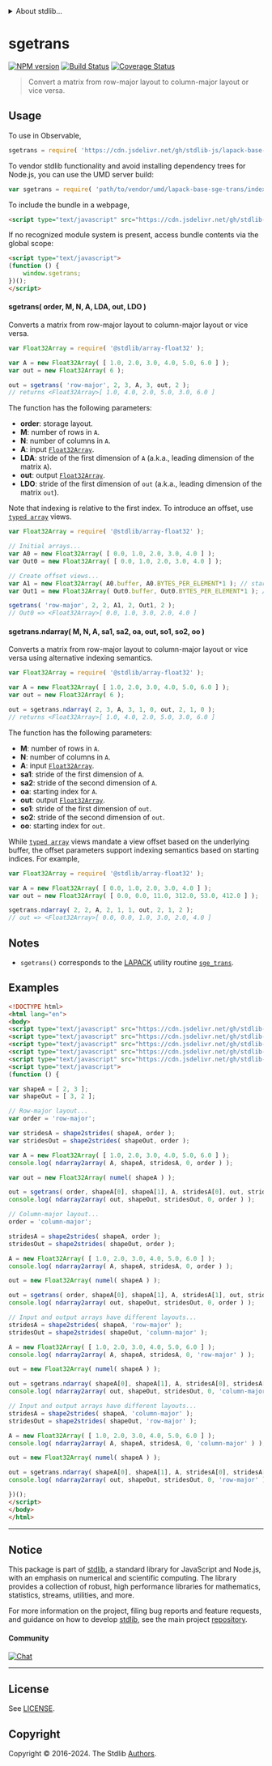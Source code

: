 <!--

@license Apache-2.0

Copyright (c) 2024 The Stdlib Authors.

Licensed under the Apache License, Version 2.0 (the "License");
you may not use this file except in compliance with the License.
You may obtain a copy of the License at

   http://www.apache.org/licenses/LICENSE-2.0

Unless required by applicable law or agreed to in writing, software
distributed under the License is distributed on an "AS IS" BASIS,
WITHOUT WARRANTIES OR CONDITIONS OF ANY KIND, either express or implied.
See the License for the specific language governing permissions and
limitations under the License.

-->


<details>
  <summary>
    About stdlib...
  </summary>
  <p>We believe in a future in which the web is a preferred environment for numerical computation. To help realize this future, we've built stdlib. stdlib is a standard library, with an emphasis on numerical and scientific computation, written in JavaScript (and C) for execution in browsers and in Node.js.</p>
  <p>The library is fully decomposable, being architected in such a way that you can swap out and mix and match APIs and functionality to cater to your exact preferences and use cases.</p>
  <p>When you use stdlib, you can be absolutely certain that you are using the most thorough, rigorous, well-written, studied, documented, tested, measured, and high-quality code out there.</p>
  <p>To join us in bringing numerical computing to the web, get started by checking us out on <a href="https://github.com/stdlib-js/stdlib">GitHub</a>, and please consider <a href="https://opencollective.com/stdlib">financially supporting stdlib</a>. We greatly appreciate your continued support!</p>
</details>

# sgetrans

[![NPM version][npm-image]][npm-url] [![Build Status][test-image]][test-url] [![Coverage Status][coverage-image]][coverage-url] <!-- [![dependencies][dependencies-image]][dependencies-url] -->

> Convert a matrix from row-major layout to column-major layout or vice versa.

<section class = "usage">

## Usage

To use in Observable,

```javascript
sgetrans = require( 'https://cdn.jsdelivr.net/gh/stdlib-js/lapack-base-sge-trans@umd/browser.js' )
```

To vendor stdlib functionality and avoid installing dependency trees for Node.js, you can use the UMD server build:

```javascript
var sgetrans = require( 'path/to/vendor/umd/lapack-base-sge-trans/index.js' )
```

To include the bundle in a webpage,

```html
<script type="text/javascript" src="https://cdn.jsdelivr.net/gh/stdlib-js/lapack-base-sge-trans@umd/browser.js"></script>
```

If no recognized module system is present, access bundle contents via the global scope:

```html
<script type="text/javascript">
(function () {
    window.sgetrans;
})();
</script>
```

#### sgetrans( order, M, N, A, LDA, out, LDO )

Converts a matrix from row-major layout to column-major layout or vice versa.

```javascript
var Float32Array = require( '@stdlib/array-float32' );

var A = new Float32Array( [ 1.0, 2.0, 3.0, 4.0, 5.0, 6.0 ] );
var out = new Float32Array( 6 );

out = sgetrans( 'row-major', 2, 3, A, 3, out, 2 );
// returns <Float32Array>[ 1.0, 4.0, 2.0, 5.0, 3.0, 6.0 ]
```

The function has the following parameters:

-   **order**: storage layout.
-   **M**: number of rows in `A`.
-   **N**: number of columns in `A`.
-   **A**: input [`Float32Array`][mdn-float32array].
-   **LDA**: stride of the first dimension of `A` (a.k.a., leading dimension of the matrix `A`).
-   **out**: output [`Float32Array`][mdn-float32array].
-   **LDO**: stride of the first dimension of `out` (a.k.a., leading dimension of the matrix `out`).

Note that indexing is relative to the first index. To introduce an offset, use [`typed array`][mdn-typed-array] views.

<!-- eslint-disable stdlib/capitalized-comments -->

```javascript
var Float32Array = require( '@stdlib/array-float32' );

// Initial arrays...
var A0 = new Float32Array( [ 0.0, 1.0, 2.0, 3.0, 4.0 ] );
var Out0 = new Float32Array( [ 0.0, 1.0, 2.0, 3.0, 4.0 ] );

// Create offset views...
var A1 = new Float32Array( A0.buffer, A0.BYTES_PER_ELEMENT*1 ); // start at 2nd element
var Out1 = new Float32Array( Out0.buffer, Out0.BYTES_PER_ELEMENT*1 ); // start at 2nd element

sgetrans( 'row-major', 2, 2, A1, 2, Out1, 2 );
// Out0 => <Float32Array>[ 0.0, 1.0, 3.0, 2.0, 4.0 ]
```

#### sgetrans.ndarray( M, N, A, sa1, sa2, oa, out, so1, so2, oo )

Converts a matrix from row-major layout to column-major layout or vice versa using alternative indexing semantics.

```javascript
var Float32Array = require( '@stdlib/array-float32' );

var A = new Float32Array( [ 1.0, 2.0, 3.0, 4.0, 5.0, 6.0 ] );
var out = new Float32Array( 6 );

out = sgetrans.ndarray( 2, 3, A, 3, 1, 0, out, 2, 1, 0 );
// returns <Float32Array>[ 1.0, 4.0, 2.0, 5.0, 3.0, 6.0 ]
```

The function has the following parameters:

-   **M**: number of rows in `A`.
-   **N**: number of columns in `A`.
-   **A**: input [`Float32Array`][mdn-float32array].
-   **sa1**: stride of the first dimension of `A`.
-   **sa2**: stride of the second dimension of `A`.
-   **oa**: starting index for `A`.
-   **out**: output [`Float32Array`][mdn-float32array].
-   **so1**: stride of the first dimension of `out`.
-   **so2**: stride of the second dimension of `out`.
-   **oo**: starting index for `out`.

While [`typed array`][mdn-typed-array] views mandate a view offset based on the underlying buffer, the offset parameters support indexing semantics based on starting indices. For example,

```javascript
var Float32Array = require( '@stdlib/array-float32' );

var A = new Float32Array( [ 0.0, 1.0, 2.0, 3.0, 4.0 ] );
var out = new Float32Array( [ 0.0, 0.0, 11.0, 312.0, 53.0, 412.0 ] );

sgetrans.ndarray( 2, 2, A, 2, 1, 1, out, 2, 1, 2 );
// out => <Float32Array>[ 0.0, 0.0, 1.0, 3.0, 2.0, 4.0 ]
```

</section>

<!-- /.usage -->

<section class="notes">

## Notes

-   `sgetrans()` corresponds to the [LAPACK][lapack] utility routine [`sge_trans`][lapack-sge-trans].

</section>

<!-- /.notes -->

<section class="examples">

## Examples

<!-- eslint-disable max-len -->

<!-- eslint no-undef: "error" -->

```html
<!DOCTYPE html>
<html lang="en">
<body>
<script type="text/javascript" src="https://cdn.jsdelivr.net/gh/stdlib-js/ndarray-base-to-array@umd/browser.js"></script>
<script type="text/javascript" src="https://cdn.jsdelivr.net/gh/stdlib-js/ndarray-base-shape2strides@umd/browser.js"></script>
<script type="text/javascript" src="https://cdn.jsdelivr.net/gh/stdlib-js/ndarray-base-numel@umd/browser.js"></script>
<script type="text/javascript" src="https://cdn.jsdelivr.net/gh/stdlib-js/array-float32@umd/browser.js"></script>
<script type="text/javascript" src="https://cdn.jsdelivr.net/gh/stdlib-js/lapack-base-sge-trans@umd/browser.js"></script>
<script type="text/javascript">
(function () {

var shapeA = [ 2, 3 ];
var shapeOut = [ 3, 2 ];

// Row-major layout...
var order = 'row-major';

var stridesA = shape2strides( shapeA, order );
var stridesOut = shape2strides( shapeOut, order );

var A = new Float32Array( [ 1.0, 2.0, 3.0, 4.0, 5.0, 6.0 ] );
console.log( ndarray2array( A, shapeA, stridesA, 0, order ) );

var out = new Float32Array( numel( shapeA ) );

out = sgetrans( order, shapeA[0], shapeA[1], A, stridesA[0], out, stridesOut[0] );
console.log( ndarray2array( out, shapeOut, stridesOut, 0, order ) );

// Column-major layout...
order = 'column-major';

stridesA = shape2strides( shapeA, order );
stridesOut = shape2strides( shapeOut, order );

A = new Float32Array( [ 1.0, 2.0, 3.0, 4.0, 5.0, 6.0 ] );
console.log( ndarray2array( A, shapeA, stridesA, 0, order ) );

out = new Float32Array( numel( shapeA ) );

out = sgetrans( order, shapeA[0], shapeA[1], A, stridesA[1], out, stridesOut[1] );
console.log( ndarray2array( out, shapeOut, stridesOut, 0, order ) );

// Input and output arrays have different layouts...
stridesA = shape2strides( shapeA, 'row-major' );
stridesOut = shape2strides( shapeOut, 'column-major' );

A = new Float32Array( [ 1.0, 2.0, 3.0, 4.0, 5.0, 6.0 ] );
console.log( ndarray2array( A, shapeA, stridesA, 0, 'row-major' ) );

out = new Float32Array( numel( shapeA ) );

out = sgetrans.ndarray( shapeA[0], shapeA[1], A, stridesA[0], stridesA[1], 0, out, stridesOut[0], stridesOut[1], 0 );
console.log( ndarray2array( out, shapeOut, stridesOut, 0, 'column-major' ) );

// Input and output arrays have different layouts...
stridesA = shape2strides( shapeA, 'column-major' );
stridesOut = shape2strides( shapeOut, 'row-major' );

A = new Float32Array( [ 1.0, 2.0, 3.0, 4.0, 5.0, 6.0 ] );
console.log( ndarray2array( A, shapeA, stridesA, 0, 'column-major' ) );

out = new Float32Array( numel( shapeA ) );

out = sgetrans.ndarray( shapeA[0], shapeA[1], A, stridesA[0], stridesA[1], 0, out, stridesOut[0], stridesOut[1], 0 );
console.log( ndarray2array( out, shapeOut, stridesOut, 0, 'row-major' ) );

})();
</script>
</body>
</html>
```

</section>

<!-- /.examples -->

<!-- C interface documentation. -->



<!-- Section for related `stdlib` packages. Do not manually edit this section, as it is automatically populated. -->

<section class="related">

</section>

<!-- /.related -->

<!-- Section for all links. Make sure to keep an empty line after the `section` element and another before the `/section` close. -->


<section class="main-repo" >

* * *

## Notice

This package is part of [stdlib][stdlib], a standard library for JavaScript and Node.js, with an emphasis on numerical and scientific computing. The library provides a collection of robust, high performance libraries for mathematics, statistics, streams, utilities, and more.

For more information on the project, filing bug reports and feature requests, and guidance on how to develop [stdlib][stdlib], see the main project [repository][stdlib].

#### Community

[![Chat][chat-image]][chat-url]

---

## License

See [LICENSE][stdlib-license].


## Copyright

Copyright &copy; 2016-2024. The Stdlib [Authors][stdlib-authors].

</section>

<!-- /.stdlib -->

<!-- Section for all links. Make sure to keep an empty line after the `section` element and another before the `/section` close. -->

<section class="links">

[npm-image]: http://img.shields.io/npm/v/@stdlib/lapack-base-sge-trans.svg
[npm-url]: https://npmjs.org/package/@stdlib/lapack-base-sge-trans

[test-image]: https://github.com/stdlib-js/lapack-base-sge-trans/actions/workflows/test.yml/badge.svg?branch=main
[test-url]: https://github.com/stdlib-js/lapack-base-sge-trans/actions/workflows/test.yml?query=branch:main

[coverage-image]: https://img.shields.io/codecov/c/github/stdlib-js/lapack-base-sge-trans/main.svg
[coverage-url]: https://codecov.io/github/stdlib-js/lapack-base-sge-trans?branch=main

<!--

[dependencies-image]: https://img.shields.io/david/stdlib-js/lapack-base-sge-trans.svg
[dependencies-url]: https://david-dm.org/stdlib-js/lapack-base-sge-trans/main

-->

[chat-image]: https://img.shields.io/gitter/room/stdlib-js/stdlib.svg
[chat-url]: https://app.gitter.im/#/room/#stdlib-js_stdlib:gitter.im

[stdlib]: https://github.com/stdlib-js/stdlib

[stdlib-authors]: https://github.com/stdlib-js/stdlib/graphs/contributors

[umd]: https://github.com/umdjs/umd
[es-module]: https://developer.mozilla.org/en-US/docs/Web/JavaScript/Guide/Modules

[deno-url]: https://github.com/stdlib-js/lapack-base-sge-trans/tree/deno
[deno-readme]: https://github.com/stdlib-js/lapack-base-sge-trans/blob/deno/README.md
[umd-url]: https://github.com/stdlib-js/lapack-base-sge-trans/tree/umd
[umd-readme]: https://github.com/stdlib-js/lapack-base-sge-trans/blob/umd/README.md
[esm-url]: https://github.com/stdlib-js/lapack-base-sge-trans/tree/esm
[esm-readme]: https://github.com/stdlib-js/lapack-base-sge-trans/blob/esm/README.md
[branches-url]: https://github.com/stdlib-js/lapack-base-sge-trans/blob/main/branches.md

[stdlib-license]: https://raw.githubusercontent.com/stdlib-js/lapack-base-sge-trans/main/LICENSE

[lapack]: https://www.netlib.org/lapack/explore-html/

[lapack-sge-trans]: https://github.com/OpenMathLib/OpenBLAS/blob/develop/lapack-netlib/LAPACKE/utils/lapacke_sge_trans.c

[mdn-float32array]: https://developer.mozilla.org/en-US/docs/Web/JavaScript/Reference/Global_Objects/Float32Array

[mdn-typed-array]: https://developer.mozilla.org/en-US/docs/Web/JavaScript/Reference/Global_Objects/TypedArray

</section>

<!-- /.links -->
